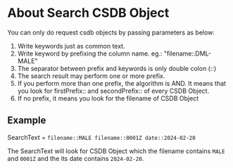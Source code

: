 # About Search CSDB Object

You can only do request csdb objects by passing parameters as below:

1. Write keywords just as common text.
1. Write keyword by prefixing the column name. eg.: "filename::DML-MALE"
1. The separator between prefix and keywords is only double colon (::)
1. The search result may perform one or more prefix.
1. If you perform more than one prefix, the algorithm is AND. It means that you look for firstPrefix:: and secondPrefix:: of every CSDB Object.
1. If no prefix, it means you look for the filename of CSDB Object

## Example
SearchText = ``` filename::MALE filename::0001Z date::2024-02-20 ```

The SearchText will look for CSDB Object which the filename contains `MALE` and `0001Z` and the its date contains `2024-02-20`.
